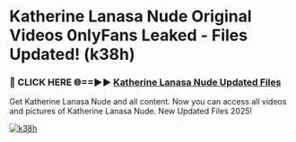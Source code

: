 # Katherine Lanasa Nude Original Videos 0nlyFans Leaked - Files Updated! (k38h)

<h3>🔴 CLICK HERE 🌐==►► <a href="https://tinyurl.com/5h6xmrr3" rel="nofollow">Katherine Lanasa Nude Updated Files</a></h3>

Get Katherine Lanasa Nude and all content. Now you can access all videos and pictures of Katherine Lanasa Nude. New Updated Files 2025!

[![k38h](https://i.imgur.com/KVD873Z.gif)](https://tinyurl.com/5h6xmrr3)
